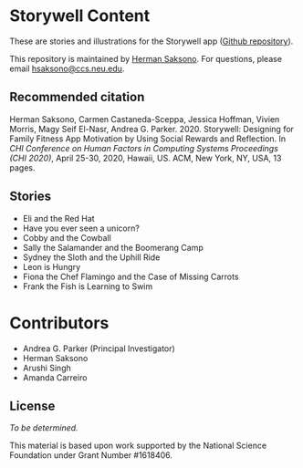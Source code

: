 # Storywell Content
These are stories and illustrations for the Storywell app ([Github repository](https://github.com/WellnessLab/storywell_android)).

This repository is maintained by [Herman Saksono](https://github.com/hermansaksono). For questions, please email hsaksono@ccs.neu.edu.

## Recommended citation
Herman Saksono, Carmen Castaneda-Sceppa, Jessica Hoffman, Vivien Morris, Magy Seif El-Nasr, Andrea G. Parker.  2020.  Storywell:  Designing for Family Fitness App Motivation by Using Social Rewards and Reflection. In *CHI  Conference  on  Human  Factors  in  Computing  Systems  Proceedings  (CHI  2020)*,  April 25-30, 2020, Hawaii, US. ACM, New York, NY, USA, 13 pages.  

## Stories
* Eli and the Red Hat
* Have you ever seen a unicorn?
* Cobby and the Cowball
* Sally the Salamander and the Boomerang Camp
* Sydney the Sloth and the Uphill Ride
* Leon is Hungry
* Fiona the Chef Flamingo and the Case of Missing Carrots
* Frank the Fish is Learning to Swim

# Contributors
* Andrea G. Parker (Principal Investigator)
* Herman Saksono
* Arushi Singh
* Amanda Carreiro

## License
*To be determined.*

This material is based upon work supported by the National Science Foundation under Grant Number #1618406. 

